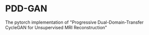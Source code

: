 # PDD-GAN
The pytorch implementation of "Progressive Dual-Domain-Transfer CycleGAN for Unsupervised MRI Reconstruction"
